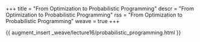+++
title = "From Optimization to Probabilistic Programming"
descr = "From Optimization to Probabilistic Programming"
rss = "From Optimization to Probabilistic Programming"
weave = true
+++

{{ augment_insert _weave/lecture16/probabilistic_programming.html }}
